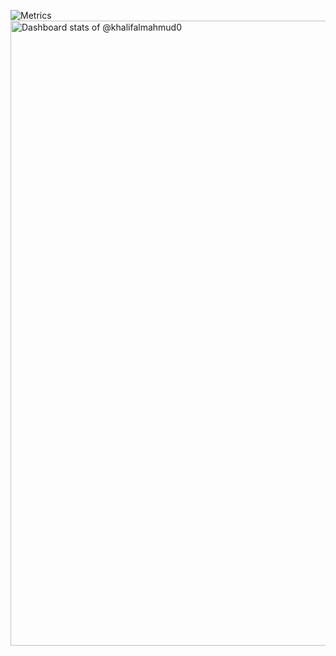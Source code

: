 ![Metrics](https://metrics.lecoq.io/khalifalmahmud0?template=classic&base.indepth=false&repositories.batch=500&repositories.forks=true&base.header=0&base.metadata=0&base=header%2C%20activity%2C%20community%2C%20repositories%2C%20metadata&base.indepth=true&base.hireable=false&base.skip=false&config.timezone=Asia%2FDhaka&config.twemoji=true&config.octicon=true&config.display=columns)
<picture><source media="(prefers-color-scheme: dark)" srcset="https://myreadme.vercel.app/api/embed/khalifalmahmud0?panels=userstatistics,toprepositories,toplanguages,commitgraph" width="1000" height="auto"><img alt="Dashboard stats of @khalifalmahmud0" src="https://myreadme.vercel.app/api/embed/khalifalmahmud0?panels=userstatistics,toprepositories,toplanguages,commitgraph" width="1000" height="auto"></picture>
